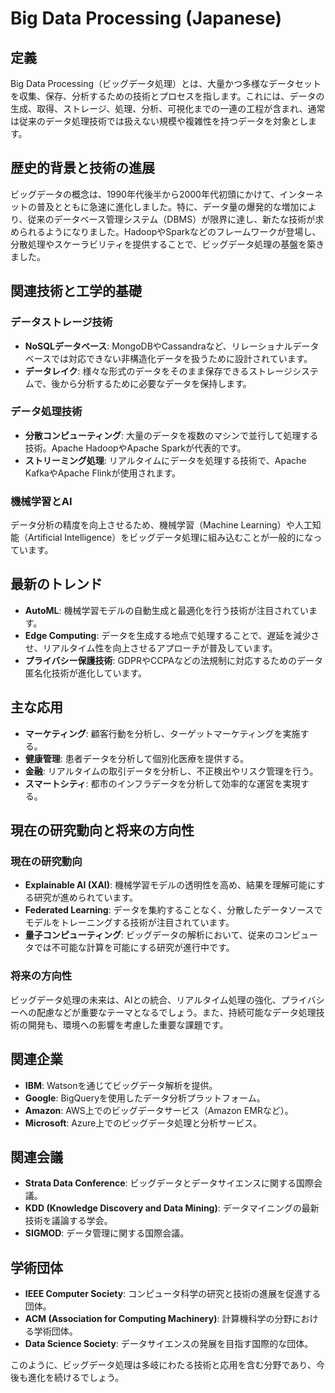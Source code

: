 # Big Data Processing (Japanese)

## 定義

Big Data Processing（ビッグデータ処理）とは、大量かつ多様なデータセットを収集、保存、分析するための技術とプロセスを指します。これには、データの生成、取得、ストレージ、処理、分析、可視化までの一連の工程が含まれ、通常は従来のデータ処理技術では扱えない規模や複雑性を持つデータを対象とします。

## 歴史的背景と技術の進展

ビッグデータの概念は、1990年代後半から2000年代初頭にかけて、インターネットの普及とともに急速に進化しました。特に、データ量の爆発的な増加により、従来のデータベース管理システム（DBMS）が限界に達し、新たな技術が求められるようになりました。HadoopやSparkなどのフレームワークが登場し、分散処理やスケーラビリティを提供することで、ビッグデータ処理の基盤を築きました。

## 関連技術と工学的基礎

### データストレージ技術

- **NoSQLデータベース**: MongoDBやCassandraなど、リレーショナルデータベースでは対応できない非構造化データを扱うために設計されています。
- **データレイク**: 様々な形式のデータをそのまま保存できるストレージシステムで、後から分析するために必要なデータを保持します。

### データ処理技術

- **分散コンピューティング**: 大量のデータを複数のマシンで並行して処理する技術。Apache HadoopやApache Sparkが代表的です。
- **ストリーミング処理**: リアルタイムにデータを処理する技術で、Apache KafkaやApache Flinkが使用されます。

### 機械学習とAI

データ分析の精度を向上させるため、機械学習（Machine Learning）や人工知能（Artificial Intelligence）をビッグデータ処理に組み込むことが一般的になっています。

## 最新のトレンド

- **AutoML**: 機械学習モデルの自動生成と最適化を行う技術が注目されています。
- **Edge Computing**: データを生成する地点で処理することで、遅延を減少させ、リアルタイム性を向上させるアプローチが普及しています。
- **プライバシー保護技術**: GDPRやCCPAなどの法規制に対応するためのデータ匿名化技術が進化しています。

## 主な応用

- **マーケティング**: 顧客行動を分析し、ターゲットマーケティングを実施する。
- **健康管理**: 患者データを分析して個別化医療を提供する。
- **金融**: リアルタイムの取引データを分析し、不正検出やリスク管理を行う。
- **スマートシティ**: 都市のインフラデータを分析して効率的な運営を実現する。

## 現在の研究動向と将来の方向性

### 現在の研究動向

- **Explainable AI (XAI)**: 機械学習モデルの透明性を高め、結果を理解可能にする研究が進められています。
- **Federated Learning**: データを集約することなく、分散したデータソースでモデルをトレーニングする技術が注目されています。
- **量子コンピューティング**: ビッグデータの解析において、従来のコンピュータでは不可能な計算を可能にする研究が進行中です。

### 将来の方向性

ビッグデータ処理の未来は、AIとの統合、リアルタイム処理の強化、プライバシーへの配慮などが重要なテーマとなるでしょう。また、持続可能なデータ処理技術の開発も、環境への影響を考慮した重要な課題です。

## 関連企業

- **IBM**: Watsonを通じてビッグデータ解析を提供。
- **Google**: BigQueryを使用したデータ分析プラットフォーム。
- **Amazon**: AWS上でのビッグデータサービス（Amazon EMRなど）。
- **Microsoft**: Azure上でのビッグデータ処理と分析サービス。

## 関連会議

- **Strata Data Conference**: ビッグデータとデータサイエンスに関する国際会議。
- **KDD (Knowledge Discovery and Data Mining)**: データマイニングの最新技術を議論する学会。
- **SIGMOD**: データ管理に関する国際会議。

## 学術団体

- **IEEE Computer Society**: コンピュータ科学の研究と技術の進展を促進する団体。
- **ACM (Association for Computing Machinery)**: 計算機科学の分野における学術団体。
- **Data Science Society**: データサイエンスの発展を目指す国際的な団体。 

このように、ビッグデータ処理は多岐にわたる技術と応用を含む分野であり、今後も進化を続けるでしょう。